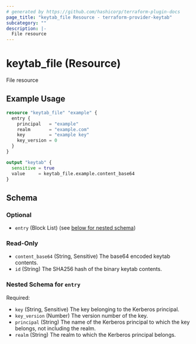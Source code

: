 ```yaml
---
# generated by https://github.com/hashicorp/terraform-plugin-docs
page_title: "keytab_file Resource - terraform-provider-keytab"
subcategory: ""
description: |-
  File resource
---
```


# keytab_file (Resource)

File resource

## Example Usage

```terraform
resource "keytab_file" "example" {
  entry {
    principal   = "example"
    realm       = "example.com"
    key         = "example key"
    key_version = 0
  }
}

output "keytab" {
  sensitive = true
  value     = keytab_file.example.content_base64
}
```

<!-- schema generated by tfplugindocs -->
## Schema

### Optional

- `entry` (Block List) (see [below for nested schema](#nestedblock--entry))

### Read-Only

- `content_base64` (String, Sensitive) The base64 encoded keytab contents.
- `id` (String) The SHA256 hash of the binary keytab contents.

<a id="nestedblock--entry"></a>
### Nested Schema for `entry`

Required:

- `key` (String, Sensitive) The key belonging to the Kerberos principal.
- `key_version` (Number) The version number of the key.
- `principal` (String) The name of the Kerberos principal to which the key belongs, not including the realm.
- `realm` (String) The realm to which the Kerberos principal belongs.


